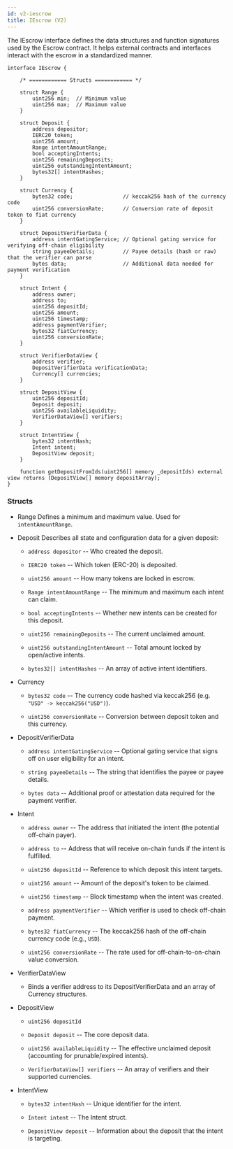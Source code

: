 ```yaml
---
id: v2-iescrow
title: IEscrow (V2)
---
```


The IEscrow interface defines the data structures and function signatures used by the Escrow contract. It helps external contracts and interfaces interact with the escrow in a standardized manner.

``` 
interface IEscrow {
    
    /* ============ Structs ============ */

    struct Range {
        uint256 min;  // Minimum value
        uint256 max;  // Maximum value
    }

    struct Deposit {
        address depositor;                          
        IERC20 token;                               
        uint256 amount;                             
        Range intentAmountRange;                    
        bool acceptingIntents;                      
        uint256 remainingDeposits;                  
        uint256 outstandingIntentAmount;            
        bytes32[] intentHashes;                     
    }

    struct Currency {
        bytes32 code;                // keccak256 hash of the currency code
        uint256 conversionRate;      // Conversion rate of deposit token to fiat currency
    }

    struct DepositVerifierData {
        address intentGatingService; // Optional gating service for verifying off-chain eligibility
        string payeeDetails;         // Payee details (hash or raw) that the verifier can parse
        bytes data;                  // Additional data needed for payment verification
    }

    struct Intent {
        address owner;               
        address to;                  
        uint256 depositId;           
        uint256 amount;             
        uint256 timestamp;           
        address paymentVerifier;     
        bytes32 fiatCurrency;        
        uint256 conversionRate;      
    }

    struct VerifierDataView {
        address verifier;
        DepositVerifierData verificationData;
        Currency[] currencies;
    }

    struct DepositView {
        uint256 depositId;
        Deposit deposit;
        uint256 availableLiquidity;  
        VerifierDataView[] verifiers;
    }

    struct IntentView {
        bytes32 intentHash;
        Intent intent;
        DepositView deposit;
    }

    function getDepositFromIds(uint256[] memory _depositIds) external view returns (DepositView[] memory depositArray);
} 
```

### Structs

-   Range Defines a minimum and maximum value. Used for `intentAmountRange`.

-   Deposit Describes all state and configuration data for a given deposit:

    -   `address depositor` -- Who created the deposit.

    -   `IERC20 token` -- Which token (ERC-20) is deposited.

    -   `uint256 amount` -- How many tokens are locked in escrow.

    -   `Range intentAmountRange` -- The minimum and maximum each intent can claim.

    -   `bool acceptingIntents` -- Whether new intents can be created for this deposit.

    -   `uint256 remainingDeposits` -- The current unclaimed amount.

    -   `uint256 outstandingIntentAmount` -- Total amount locked by open/active intents.

    -   `bytes32[] intentHashes` -- An array of active intent identifiers.

-   Currency

    -   `bytes32 code` -- The currency code hashed via keccak256 (e.g. `"USD" -> keccak256("USD")`).

    -   `uint256 conversionRate` -- Conversion between deposit token and this currency.

-   DepositVerifierData

    -   `address intentGatingService` -- Optional gating service that signs off on user eligibility for an intent.

    -   `string payeeDetails` -- The string that identifies the payee or payee details.

    -   `bytes data` -- Additional proof or attestation data required for the payment verifier.

-   Intent

    -   `address owner` -- The address that initiated the intent (the potential off-chain payer).

    -   `address to` -- Address that will receive on-chain funds if the intent is fulfilled.

    -   `uint256 depositId` -- Reference to which deposit this intent targets.

    -   `uint256 amount` -- Amount of the deposit's token to be claimed.

    -   `uint256 timestamp` -- Block timestamp when the intent was created.

    -   `address paymentVerifier` -- Which verifier is used to check off-chain payment.

    -   `bytes32 fiatCurrency` -- The keccak256 hash of the off-chain currency code (e.g., `USD`).

    -   `uint256 conversionRate` -- The rate used for off-chain-to-on-chain value conversion.

-   VerifierDataView

    -   Binds a verifier address to its DepositVerifierData and an array of Currency structures.

-   DepositView

    -   `uint256 depositId`

    -   `Deposit deposit` -- The core deposit data.

    -   `uint256 availableLiquidity` -- The effective unclaimed deposit (accounting for prunable/expired intents).

    -   `VerifierDataView[] verifiers` -- An array of verifiers and their supported currencies.

-   IntentView

    -   `bytes32 intentHash` -- Unique identifier for the intent.

    -   `Intent intent` -- The Intent struct.

    -   `DepositView deposit` -- Information about the deposit that the intent is targeting.
